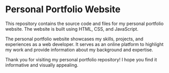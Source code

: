 # Personal Portfolio Website

This repository contains the source code and files for my personal portfolio website. The website is built using HTML, CSS, and JavaScript.

The personal portfolio website showcases my skills, projects, and experiences as a web developer. It serves as an online platform to highlight my work and provide information about my background and expertise.

Thank you for visiting my personal portfolio repository! I hope you find it informative and visually appealing.
